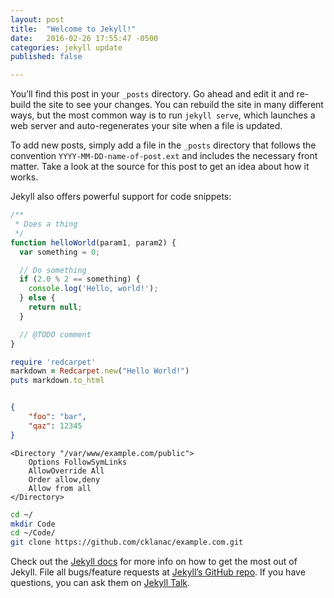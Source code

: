 ```yaml
---
layout: post
title:  "Welcome to Jekyll!"
date:   2016-02-26 17:55:47 -0500
categories: jekyll update
published: false

---
```


You’ll find this post in your `_posts` directory. Go ahead and edit it and re-build the site to see your changes. You can rebuild the site in many different ways, but the most common way is to run `jekyll serve`, which launches a web server and auto-regenerates your site when a file is updated.

To add new posts, simply add a file in the `_posts` directory that follows the convention `YYYY-MM-DD-name-of-post.ext` and includes the necessary front matter. Take a look at the source for this post to get an idea about how it works.

Jekyll also offers powerful support for code snippets:

```js
/**
 * Does a thing
 */
function helloWorld(param1, param2) {
  var something = 0;

  // Do something
  if (2.0 % 2 == something) {
    console.log('Hello, world!');
  } else {
    return null;
  }

  // @TODO comment
}
```

```ruby
require 'redcarpet'
markdown = Redcarpet.new("Hello World!")
puts markdown.to_html
```

```json

{
    "foo": "bar",
    "qaz": 12345
}
```

```
<Directory "/var/www/example.com/public">
	Options FollowSymLinks
	AllowOverride All
	Order allow,deny
	Allow from all
</Directory>
```

```sh
cd ~/
mkdir Code
cd ~/Code/
git clone https://github.com/cklanac/example.com.git
```

Check out the [Jekyll docs][jekyll-docs] for more info on how to get the most out of Jekyll. File all bugs/feature requests at [Jekyll’s GitHub repo][jekyll-gh]. If you have questions, you can ask them on [Jekyll Talk][jekyll-talk].

[jekyll-docs]: http://jekyllrb.com/docs/home
[jekyll-gh]:   https://github.com/jekyll/jekyll
[jekyll-talk]: https://talk.jekyllrb.com/
